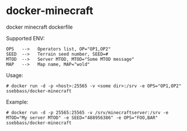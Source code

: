 # docker-minecraft
docker minecraft dockerfile

Supported ENV:
```
OPS   -->   Operators list, OP="OP1,OP2"
SEED  -->   Terrain seed number, SEED=#
MTOD  -->   Server MTOD, MTOD="Some MTOD message"
MAP   -->   Map name, MAP="wold"
```

Usage:
```
# docker run -d -p <host>:25565 -v <some dir>:/srv -e OPS="OP1,OP2" ssebbass/docker-minecraft
```

Example:
```
# docker run -d -p 25565:25565 -v /srv/minecraftserver:/srv -e MTOD="My server MTOD" -e SEED="488956386" -e OPS="FOO,BAR" ssebbass/docker-minecraft
```
